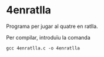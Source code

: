 # 4enratlla
Programa per jugar al quatre en ratlla.

Per compilar, introduïu la comanda 

    gcc 4enratlla.c -o 4enratlla
